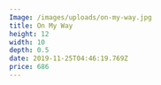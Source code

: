 ```yaml
---
Image: /images/uploads/on-my-way.jpg
title: On My Way
height: 12
width: 10
depth: 0.5
date: 2019-11-25T04:46:19.769Z
price: 686
---
```


